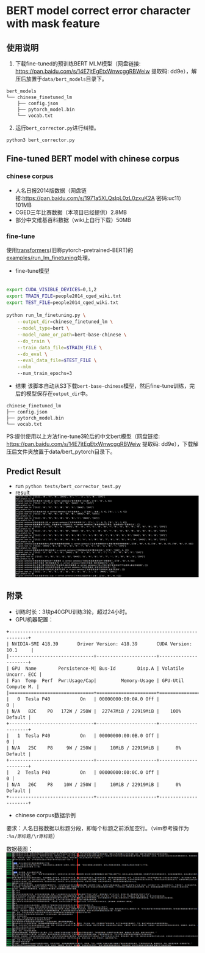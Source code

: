 # BERT model correct error character with mask feature

## 使用说明

1. 下载fine-tuned的预训练BERT MLM模型（网盘链接: https://pan.baidu.com/s/14E7jtEgEtxWnwcggRBWeiw 提取码: dd9e），解压后放置于`data/bert_models`目录下。
```
bert_models
└── chinese_finetuned_lm
    ├── config.json
    ├── pytorch_model.bin
    └── vocab.txt
```

2. 运行`bert_corrector.py`进行纠错。
```
python3 bert_corrector.py
```

## Fine-tuned BERT model with chinese corpus

### chinese corpus

- 人名日报2014版数据（网盘链接:https://pan.baidu.com/s/1971a5XLQsIpL0zL0zxuK2A  密码:uc11）101MB
- CGED三年比赛数据（本项目已经提供）2.8MB
- 部分中文维基百科数据（wiki上自行下载）50MB


### fine-tune
使用[transformers](https://github.com/huggingface/transformers/blob/master/examples/run_lm_finetuning.py)(旧称pytorch-pretrained-BERT)的[examples/run_lm_finetuning](https://github.com/huggingface/transformers/blob/master/examples/run_lm_finetuning.py)处理。
- fine-tune模型
```bash

export CUDA_VISIBLE_DEVICES=0,1,2
export TRAIN_FILE=people2014_cged_wiki.txt
export TEST_FILE=people2014_cged_wiki.txt

python run_lm_finetuning.py \
    --output_dir=chinese_finetuned_lm \
    --model_type=bert \
    --model_name_or_path=bert-base-chinese \
    --do_train \
    --train_data_file=$TRAIN_FILE \
    --do_eval \
    --eval_data_file=$TEST_FILE \
    --mlm
    --num_train_epochs=3


```
- 结果
该脚本自动从S3下载`bert-base-chinese`模型，然后fine-tune训练，完后的模型保存在`output_dir`中。

```
chinese_finetuned_lm
├── config.json
├── pytorch_model.bin
└── vocab.txt
```


PS:提供使用以上方法fine-tune3轮后的中文bert模型（网盘链接: https://pan.baidu.com/s/14E7jtEgEtxWnwcggRBWeiw 提取码: dd9e），下载解压后文件夹放置于data/bert_pytorch目录下。

## Predict Result
- run
 `python tests/bert_corrector_test.py`
- result
![result](../../docs/git_image/bert_finetuned_ch_result.png)


## 附录
- 训练时长：3块p40GPU训练3轮，超过24小时。
- GPU机器配置：
```
+-----------------------------------------------------------------------------+
| NVIDIA-SMI 418.39       Driver Version: 418.39       CUDA Version: 10.1     |
|-------------------------------+----------------------+----------------------+
| GPU  Name        Persistence-M| Bus-Id        Disp.A | Volatile Uncorr. ECC |
| Fan  Temp  Perf  Pwr:Usage/Cap|         Memory-Usage | GPU-Util  Compute M. |
|===============================+======================+======================|
|   0  Tesla P40           On   | 00000000:00:0A.0 Off |                    0 |
| N/A   82C    P0   172W / 250W |  22747MiB / 22919MiB |    100%      Default |
+-------------------------------+----------------------+----------------------+
|   1  Tesla P40           On   | 00000000:00:0B.0 Off |                    0 |
| N/A   25C    P8     9W / 250W |     10MiB / 22919MiB |      0%      Default |
+-------------------------------+----------------------+----------------------+
|   2  Tesla P40           On   | 00000000:00:0C.0 Off |                    0 |
| N/A   26C    P8    10W / 250W |     10MiB / 22919MiB |      0%      Default |
+-------------------------------+----------------------+----------------------+

```
- chinese corpus数据示例

要求：人名日报数据以标题分段，即每个标题之前添加空行。（vim参考操作为  `:%s/原标题/\r原标题`）

数据截图：
![corpus](../../docs/git_image/peoplecorpus.png)
